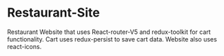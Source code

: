 # Restaurant-Site
Restaurant Website that uses React-router-V5 and redux-toolkit for cart functionality. Cart uses redux-persist to save cart data. Website also uses react-icons. 
